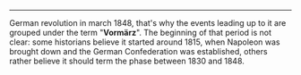 ***

German revolution in march 1848, that's why the events leading up to it are grouped under the term "**Vormärz**". The beginning of that period is not clear: some historians believe it started around 1815, when Napoleon was brought down and the German Confederation was established, others rather believe it should term the phase between 1830 and 1848.